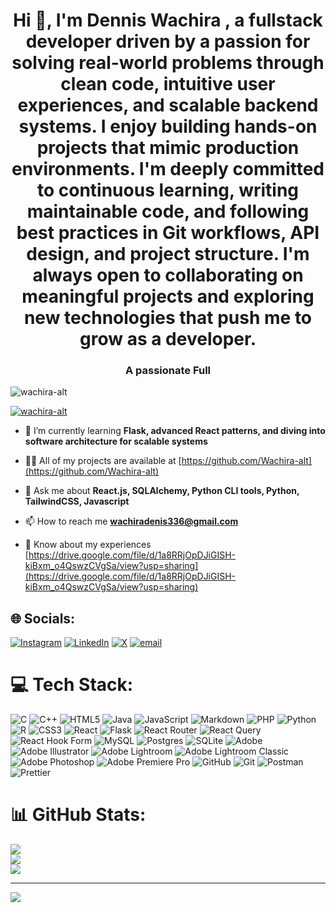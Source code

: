 <h1 align="center">Hi 👋, I'm Dennis Wachira , a fullstack developer driven by a passion for solving real-world problems through clean code, intuitive user experiences, and scalable backend systems. I enjoy building hands-on projects that mimic production environments. I'm deeply committed to continuous learning, writing maintainable code, and following best practices in Git workflows, API design, and project structure. I'm always open to collaborating on meaningful projects and exploring new technologies that push me to grow as a developer.</h1>
<h3 align="center">A passionate Full</h3>

<p align="left"> <img src="https://komarev.com/ghpvc/?username=wachira-alt&label=Profile%20views&color=0e75b6&style=flat" alt="wachira-alt" /> </p>

<p align="left"> <a href="https://github.com/ryo-ma/github-profile-trophy"><img src="https://github-profile-trophy.vercel.app/?username=wachira-alt" alt="wachira-alt" /></a> </p>

- 🌱 I’m currently learning **Flask, advanced React patterns, and diving into software architecture for scalable systems**

- 👨‍💻 All of my projects are available at [https://github.com/Wachira-alt](https://github.com/Wachira-alt)

- 💬 Ask me about **React.js, SQLAlchemy, Python CLI tools, Python, TailwindCSS, Javascript**

- 📫 How to reach me **wachiradenis336@gmail.com**

- 📄 Know about my experiences [https://drive.google.com/file/d/1a8RRjOpDJiGISH-kiBxm_o4QswzCVgSa/view?usp=sharing](https://drive.google.com/file/d/1a8RRjOpDJiGISH-kiBxm_o4QswzCVgSa/view?usp=sharing)

## 🌐 Socials:
[![Instagram](https://img.shields.io/badge/Instagram-%23E4405F.svg?logo=Instagram&logoColor=white)](https://instagram.com/Ojah) [![LinkedIn](https://img.shields.io/badge/LinkedIn-%230077B5.svg?logo=linkedin&logoColor=white)](https://linkedin.com/in/wachira-denis) [![X](https://img.shields.io/badge/X-black.svg?logo=X&logoColor=white)](https://x.com/Ojah36) [![email](https://img.shields.io/badge/Email-D14836?logo=gmail&logoColor=white)](mailto:wachiradenis336@gmail.com) 

# 💻 Tech Stack:
![C](https://img.shields.io/badge/c-%2300599C.svg?style=for-the-badge&logo=c&logoColor=white) ![C++](https://img.shields.io/badge/c++-%2300599C.svg?style=for-the-badge&logo=c%2B%2B&logoColor=white) ![HTML5](https://img.shields.io/badge/html5-%23E34F26.svg?style=for-the-badge&logo=html5&logoColor=white) ![Java](https://img.shields.io/badge/java-%23ED8B00.svg?style=for-the-badge&logo=openjdk&logoColor=white) ![JavaScript](https://img.shields.io/badge/javascript-%23323330.svg?style=for-the-badge&logo=javascript&logoColor=%23F7DF1E) ![Markdown](https://img.shields.io/badge/markdown-%23000000.svg?style=for-the-badge&logo=markdown&logoColor=white) ![PHP](https://img.shields.io/badge/php-%23777BB4.svg?style=for-the-badge&logo=php&logoColor=white) ![Python](https://img.shields.io/badge/python-3670A0?style=for-the-badge&logo=python&logoColor=ffdd54) ![R](https://img.shields.io/badge/r-%23276DC3.svg?style=for-the-badge&logo=r&logoColor=white) ![CSS3](https://img.shields.io/badge/css3-%231572B6.svg?style=for-the-badge&logo=css3&logoColor=white) ![React](https://img.shields.io/badge/react-%2320232a.svg?style=for-the-badge&logo=react&logoColor=%2361DAFB) ![Flask](https://img.shields.io/badge/flask-%23000.svg?style=for-the-badge&logo=flask&logoColor=white) ![React Router](https://img.shields.io/badge/React_Router-CA4245?style=for-the-badge&logo=react-router&logoColor=white) ![React Query](https://img.shields.io/badge/-React%20Query-FF4154?style=for-the-badge&logo=react%20query&logoColor=white) ![React Hook Form](https://img.shields.io/badge/React%20Hook%20Form-%23EC5990.svg?style=for-the-badge&logo=reacthookform&logoColor=white) ![MySQL](https://img.shields.io/badge/mysql-4479A1.svg?style=for-the-badge&logo=mysql&logoColor=white) ![Postgres](https://img.shields.io/badge/postgres-%23316192.svg?style=for-the-badge&logo=postgresql&logoColor=white) ![SQLite](https://img.shields.io/badge/sqlite-%2307405e.svg?style=for-the-badge&logo=sqlite&logoColor=white) ![Adobe](https://img.shields.io/badge/adobe-%23FF0000.svg?style=for-the-badge&logo=adobe&logoColor=white) ![Adobe Illustrator](https://img.shields.io/badge/adobe%20illustrator-%23FF9A00.svg?style=for-the-badge&logo=adobe%20illustrator&logoColor=white) ![Adobe Lightroom](https://img.shields.io/badge/Adobe%20Lightroom-31A8FF.svg?style=for-the-badge&logo=Adobe%20Lightroom&logoColor=white) ![Adobe Lightroom Classic](https://img.shields.io/badge/Adobe%20Lightroom%20Classic-31A8FF.svg?style=for-the-badge&logo=Adobe%20Lightroom%20Classic&logoColor=white) ![Adobe Photoshop](https://img.shields.io/badge/adobe%20photoshop-%2331A8FF.svg?style=for-the-badge&logo=adobe%20photoshop&logoColor=white) ![Adobe Premiere Pro](https://img.shields.io/badge/Adobe%20Premiere%20Pro-9999FF.svg?style=for-the-badge&logo=Adobe%20Premiere%20Pro&logoColor=white) ![GitHub](https://img.shields.io/badge/github-%23121011.svg?style=for-the-badge&logo=github&logoColor=white) ![Git](https://img.shields.io/badge/git-%23F05033.svg?style=for-the-badge&logo=git&logoColor=white) ![Postman](https://img.shields.io/badge/Postman-FF6C37?style=for-the-badge&logo=postman&logoColor=white) ![Prettier](https://img.shields.io/badge/prettier-%23F7B93E.svg?style=for-the-badge&logo=prettier&logoColor=black)
# 📊 GitHub Stats:
![](https://github-readme-stats.vercel.app/api?username=Wachira-alt&theme=dark&hide_border=false&include_all_commits=false&count_private=false)<br/>
![](https://nirzak-streak-stats.vercel.app/?user=Wachira-alt&theme=dark&hide_border=false)<br/>
![](https://github-readme-stats.vercel.app/api/top-langs/?username=Wachira-alt&theme=dark&hide_border=false&include_all_commits=false&count_private=false&layout=compact)

---
[![](https://visitcount.itsvg.in/api?id=Wachira-alt&icon=0&color=0)](https://visitcount.itsvg.in)

<!-- Proudly created with GPRM ( https://gprm.itsvg.in ) -->
